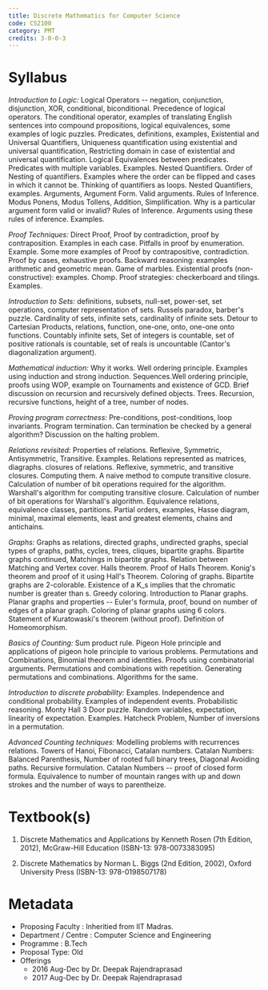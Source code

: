 ```yaml
---
title: Discrete Mathematics for Computer Science
code: CS2100
category: PMT
credits: 3-0-0-3
---
```


# Syllabus 

*Introduction to Logic:* Logical Operators -- negation, conjunction, disjunction, XOR, conditional, biconditional. Precedence of logical operators. The conditional operator, examples of translating English sentences into compound propositions, logical equivalences, some examples of logic puzzles. Predicates, definitions, examples, Existential and Universal Quantifiers, Uniqueness quantification using existential and universal quantification, Restricting domain in case of existential and universal quantification. Logical Equivalences between predicates. Predicates with multiple variables. Examples. Nested Quantifiers. Order of Nesting of quantifiers. Examples where the order can be flipped and cases in which it cannot be. Thinking of quantifiers as loops. Nested Quantifiers, examples. Arguments, Argument Form. Valid arguments. Rules of Inference. Modus Ponens, Modus Tollens, Addition, Simplification. Why is a particular argument form valid or invalid? Rules of Inference. Arguments using these rules of inference. Examples.

*Proof Techniques:* Direct Proof, Proof by contradiction, proof by contraposition. Examples in each case. Pitfalls in proof by enumeration. Example. Some more examples of Proof by contrapositive, contradiction. Proof by cases, exhaustive proofs. Backward reasoning: examples arithmetic and geometric mean. Game of marbles. Existential proofs (non-constructive): examples. Chomp. Proof strategies: checkerboard and tilings. Examples. 

*Introduction to Sets:* definitions, subsets, null-set, power-set, set operations, computer representation of sets. Russels paradox, barber's puzzle. Cardinality of sets, infinite sets, cardinality of infinite sets. Detour to Cartesian Products, relations, function, one-one, onto, one-one onto functions. Countably infinite sets, Set of integers is countable, set of positive rationals is countable, set of reals is uncountable (Cantor's diagonalization argument).

*Mathematical induction:* Why it works. Well ordering principle. Examples using induction and strong induction. Sequences.Well ordering principle, proofs using WOP, example on Tournaments and existence of GCD. Brief discussion on recursion and recursively defined objects. Trees. Recursion, recursive functions, height of a tree, number of nodes. 

*Proving program correctness:* Pre-conditions, post-conditions, loop invariants. Program termination. Can termination be checked by a general algorithm? Discussion on the halting problem.

*Relations revisited:* Properties of relations. Reflexive, Symmetric, Antisymmetric, Transitive. Examples. Relations represented as matrices, diagraphs. closures of relations. Reflexive, symmetric, and transitive closures. Computing them. A naive method to compute transitive closure. Calculation of number of bit operations required for the algorithm. Warshall's algorithm for computing transitive closure. Calculation of number of bit operations for Warshall's algorithm. Equivalence relations, equivalence classes, partitions. Partial orders, examples, Hasse diagram, minimal, maximal elements, least and greatest elements, chains and antichains.

*Graphs:* Graphs as relations, directed graphs, undirected graphs, special types of graphs, paths, cycles, trees, cliques, bipartite graphs. Bipartite graphs continued, Matchings in bipartite graphs. Relation between Matching and Vertex cover. Halls theorem. Proof of Halls Theorem. Konig's theorem and proof of it using Hall's Theorem. Coloring of graphs. Bipartite graphs are 2-colorable. Existence of a K_s implies that the chromatic number is greater than s. Greedy coloring. Introduction to Planar graphs. Planar graphs and properties -- Euler's formula, proof, bound on number of edges of a planar graph. Coloring of planar graphs using 6 colors. Statement of Kuratowaski's theorem (without proof). Definition of Homeomorphism.

*Basics of Counting:* Sum product rule. Pigeon Hole principle and applications of pigeon hole principle to various problems. Permutations and Combinations, Binomial theorem and identities. Proofs using combinatorial arguments. Permutations and combinations with repetition. Generating permutations and combinations. Algorithms for the same. 

*Introduction to discrete probability:* Examples. Independence and conditional probability. Examples of independent events. Probabilistic reasoning. Monty Hall 3 Door puzzle. Random variables, expectation, linearity of expectation. Examples. Hatcheck Problem, Number of inversions in a permutation. 

*Advanced Counting techniques:* Modelling problems with recurrences relations. Towers of Hanoi, Fibonacci, Catalan numbers.  Catalan Numbers: Balanced Parenthesis, Number of rooted full binary trees, Diagonal Avoiding paths. Recursive formulation. Catalan Numbers -- proof of closed form formula. Equivalence to number of mountain ranges with up and down strokes and the number of ways to parentheize.

# Textbook(s)

1. 	Discrete Mathematics and Applications by 
	Kenneth Rosen (7th Edition, 2012), 
	McGraw-Hill Education 
	(ISBN-13: 978-0073383095)

2. 	Discrete Mathematics 
	by Norman L. Biggs (2nd Edition, 2002), 
	Oxford University Press 
	(ISBN-13: 978-0198507178)

# Metadata
 
* Proposing Faculty : Inheritied from IIT Madras. 
* Department / Centre : Computer Science and Engineering
* Programme : B.Tech
* Proposal Type: Old
* Offerings
	* 2016 Aug-Dec by Dr. Deepak Rajendraprasad
	* 2017 Aug-Dec by Dr. Deepak Rajendraprasad
